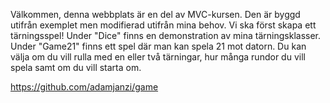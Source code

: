 Välkommen, denna webbplats är en del av MVC-kursen. Den är byggd utifrån exemplet men modifierad utifrån mina behov. Vi ska först skapa ett tärningsspel! 
Under "Dice" finns en demonstration av mina tärningsklasser. 
Under "Game21" finns ett spel där man kan spela 21 mot datorn. Du kan välja om du vill rulla med en eller två tärningar, hur många rundor du vill spela samt om du vill starta om. 

https://github.com/adamjanzi/game
